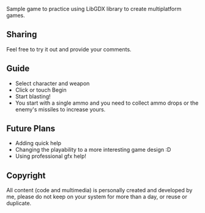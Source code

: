 Sample game to practice using LibGDX library to create multiplatform games.


## Sharing 

Feel free to try it out and provide your comments.


## Guide

- Select character and weapon
- Click or touch Begin
- Start blasting!
- You start with a single ammo and you need to collect ammo drops or the enemy's missiles to increase yours.

## Future Plans

- Adding quick help
- Changing the playability to a more interesting game design :D
- Using professional gfx help!

## Copyright

All content (code and multimedia) is personally created and developed by me, please do not keep on your system for more than a day, or reuse or duplicate.
